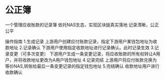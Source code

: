 # 公正簿

一个管理应收账款的记录簿
依托NAS生态，实现区块链真实落地
记录清晰，公正公平

操作指南
1.生成记录
上游用户创建应付账款记录，指定下游用户某钱包地址为收款地址
2.记录确认
下游用户使用指定收款地址进行记录确认。此时记录生效
3.记录变更（可多次变更）
下游用户生成一条变更记录，将应收账款的所有权转让A用户，并将收款地址更改为A用户钱包地址
4.记录完结
上游用户将应付账款兑换为等价NAS,转账给最后一条变更记录的指定钱包地址
5.完结确认
收款地址用户进行收款确认
